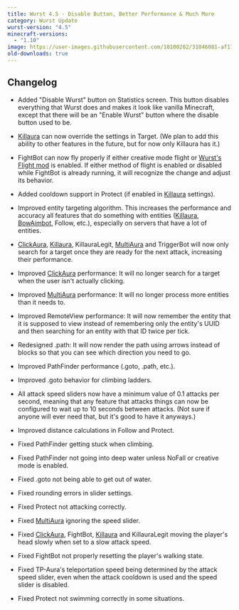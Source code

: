 ```yaml
---
title: Wurst 4.5 - Disable Button, Better Performance & Much More
category: Wurst Update
wurst-version: "4.5"
minecraft-versions:
  - "1.10"
image: https://user-images.githubusercontent.com/10100202/31046081-af1710ac-a5f2-11e7-8be3-d93be3a86537.jpg
old-downloads: true
---
```

## Changelog

- Added "Disable Wurst" button on Statistics screen. This button disables everything that Wurst does and makes it look like vanilla Minecraft, except that there will be an "Enable Wurst" button where the disable button used to be.

- [Killaura](https://wurst.wiki/killaura) can now override the settings in Target. (We plan to add this ability to other features in the future, but for now only Killaura has it.)

- FightBot can now fly properly if either creative mode flight or [Wurst's Flight mod](https://wurst.wiki/flight) is enabled. If either method of flight is enabled or disabled while FightBot is already running, it will recognize the change and adjust its behavior.

- Added cooldown support in Protect (if enabled in [Killaura](https://wurst.wiki/killaura) settings).

- Improved entity targeting algorithm. This increases the performance and accuracy all features that do something with entities ([Killaura](https://wurst.wiki/killaura), [BowAimbot](https://wurst.wiki/bowaimbot), Follow, etc.), especially on servers that have a lot of entities.

- [ClickAura](https://wurst.wiki/clickaura), [Killaura](https://wurst.wiki/killaura), KillauraLegit, [MultiAura](https://wurst.wiki/multiaura) and TriggerBot will now only search for a target once they are ready for the next attack, increasing their performance.

- Improved [ClickAura](https://wurst.wiki/clickaura) performance: It will no longer search for a target when the user isn't actually clicking.

- Improved [MultiAura](https://wurst.wiki/multiaura) performance: It will no longer process more entities than it needs to.

- Improved RemoteView performance: It will now remember the entity that it is supposed to view instead of remembering only the entity's UUID and then searching for an entity with that ID twice per tick.

- Redesigned .path: It will now render the path using arrows instead of blocks so that you can see which direction you need to go.

- Improved PathFinder performance (.goto, .path, etc.).

- Improved .goto behavior for climbing ladders.

- All attack speed sliders now have a minimum value of 0.1 attacks per second, meaning that any feature that attacks things can now be configured to wait up to 10 seconds between attacks. (Not sure if anyone will ever need that, but it's good to have it anyways.)

- Improved distance calculations in Follow and Protect.

- Fixed PathFinder getting stuck when climbing.

- Fixed PathFinder not going into deep water unless NoFall or creative mode is enabled.

- Fixed .goto not being able to get out of water.

- Fixed rounding errors in slider settings.

- Fixed Protect not attacking correctly.

- Fixed [MultiAura](https://wurst.wiki/multiaura) ignoring the speed slider.

- Fixed [ClickAura](https://wurst.wiki/clickaura), FightBot, [Killaura](https://wurst.wiki/killaura) and KillauraLegit moving the player's head slowly when set to a slow attack speed.

- Fixed FightBot not properly resetting the player's walking state.

- Fixed TP-Aura's teleportation speed being determined by the attack speed slider, even when the attack cooldown is used and the speed slider is disabled.

- Fixed Protect not swimming correctly in some situations.
